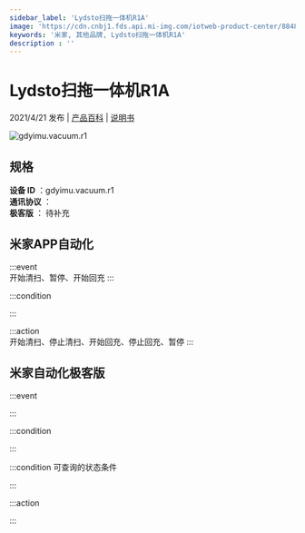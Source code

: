 ```yaml
---
sidebar_label: 'Lydsto扫拖一体机R1A'
image: 'https://cdn.cnbj1.fds.api.mi-img.com/iotweb-product-center/8848d588c1f935e199f1b85b108d8056_微信图片_20210108110816.png?GalaxyAccessKeyId=AKVGLQWBOVIRQ3XLEW&Expires=9223372036854775807&Signature=5qi7bgncibvGDtTUmbl/8F3EQPA='
keywords: '米家, 其他品牌, Lydsto扫拖一体机R1A'
description : ''
---
```

# Lydsto扫拖一体机R1A

2021/4/21 发布 | [产品百科](https://home.mi.com/webapp/content/baike/product/index.html?model=gdyimu.vacuum.r1/) | [说明书](https://home.mi.com/views/introduction.html?model=gdyimu.vacuum.r1&region=cn)

![gdyimu.vacuum.r1](https://cdn.cnbj1.fds.api.mi-img.com/iotweb-product-center/8848d588c1f935e199f1b85b108d8056_微信图片_20210108110816.png?GalaxyAccessKeyId=AKVGLQWBOVIRQ3XLEW&Expires=9223372036854775807&Signature=5qi7bgncibvGDtTUmbl/8F3EQPA=)

## 规格  
> 
**设备 ID** ：gdyimu.vacuum.r1  
**通讯协议** ：  
**极客版**  ： 待补充 


## 米家APP自动化  

:::event  
开始清扫、暂停、开始回充
:::

:::condition  

:::

:::action   
开始清扫、停止清扫、开始回充、停止回充、暂停
:::

## 米家自动化极客版  

:::event  

:::

:::condition  

:::

:::condition 可查询的状态条件  

:::

:::action  

:::

        
